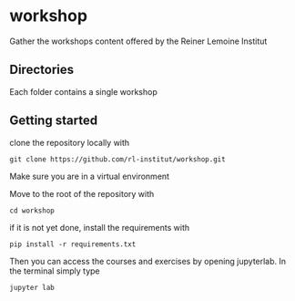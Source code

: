 # workshop
Gather the workshops content offered by the Reiner Lemoine Institut

## Directories
Each folder contains a single workshop

## Getting started
clone the repository locally with
```
git clone https://github.com/rl-institut/workshop.git
```

Make sure you are in a virtual environment

Move to the root of the repository with
```
cd workshop
```

if it is not yet done, install the requirements with 
```
pip install -r requirements.txt
```

Then you can access the courses and exercises by opening jupyterlab.
In the terminal simply type
```
jupyter lab
```